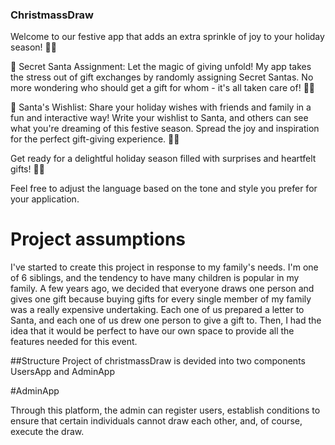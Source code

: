 ### ChristmassDraw


Welcome to our festive app that adds an extra sprinkle of joy to your holiday season! 🎅✨

🎁 Secret Santa Assignment:
Let the magic of giving unfold! My app takes the stress out of gift exchanges by randomly assigning Secret Santas. No more wondering who should get a gift for whom - it's all taken care of! 🎅🤶

📜 Santa's Wishlist:
Share your holiday wishes with friends and family in a fun and interactive way! Write your wishlist to Santa, and others can see what you're dreaming of this festive season. Spread the joy and inspiration for the perfect gift-giving experience. 📝🎄

Get ready for a delightful holiday season filled with surprises and heartfelt gifts! 🌟🎁

Feel free to adjust the language based on the tone and style you prefer for your application.


# Project assumptions
I've started to create this project in response to my family's needs. I'm one of 6 siblings, and the tendency to have many children is popular in my family. 
A few years ago, we decided that everyone draws one person and gives one gift because buying gifts for every single member of my family was a really expensive undertaking. 
Each one of us prepared a letter to Santa, and each one of us drew one person to give a gift to. 
Then, I had the idea that it would be perfect to have our own space to provide all the features needed for this event.


##Structure
Project of christmassDraw is devided into two components UsersApp and AdminApp

#AdminApp

Through this platform, the admin can register users, establish conditions to ensure that certain individuals cannot draw each other, and, of course, execute the draw.




